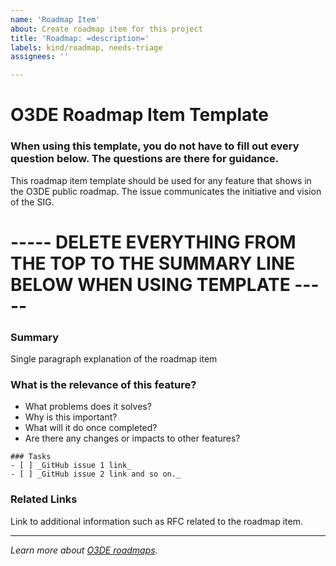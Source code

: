 ```yaml
---
name: 'Roadmap Item'
about: Create roadmap item for this project
title: 'Roadmap: =description='
labels: kind/roadmap, needs-triage
assignees: ''

---
```


# O3DE Roadmap Item Template

### When using this template, you do not have to fill out every question below. The questions are there for guidance.

This roadmap item template should be used for any feature that shows in the O3DE public roadmap. The issue communicates the initiative and vision of the SIG.

# ----- DELETE EVERYTHING FROM THE TOP TO THE SUMMARY LINE BELOW WHEN USING TEMPLATE ----- #

### Summary
Single paragraph explanation of the roadmap item

### What is the relevance of this feature?
- What problems does it solves? 
- Why is this important? 
- What will it do once completed?
- Are there any changes or impacts to other features? 

```[tasklist]
### Tasks
- [ ] _GitHub issue 1 link_
- [ ] _GitHub issue 2 link and so on._
```

### Related Links
Link to additional information such as RFC related to the roadmap item.



---
_Learn more about [O3DE roadmaps](https://github.com/o3de/sig-release/issues/79)._
